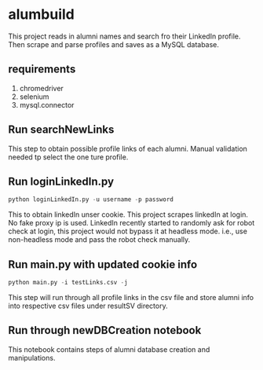 # alumbuild
This project reads in alumni names and search fro their LinkedIn profile. Then scrape and parse profiles and saves as a MySQL database.

## requirements
1. chromedriver
2. selenium
3. mysql.connector

## Run searchNewLinks
This step to obtain possible profile links of each alumni. Manual validation needed tp select the one ture profile.

## Run loginLinkedIn.py
```python
python loginLinkedIn.py -u username -p password
```
This to obtain linkedIn unser cookie. This project scrapes linkedIn at login. No fake proxy ip is used.
LinkedIn recently started to randomly ask for robot check at login, this project would not bypass it at headless mode. i.e., use non-headless mode and pass the robot check manually.

## Run main.py with updated cookie info
```python
python main.py -i testLinks.csv -j
```
This step will run through all profile links in the csv file and store alumni info into respective csv files under resultSV directory.

## Run through newDBCreation notebook
This notebook contains steps of alumni database creation and manipulations.
